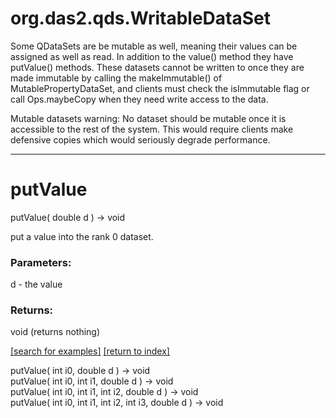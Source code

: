# org.das2.qds.WritableDataSet

Some QDataSets are be mutable as well, meaning their values can be assigned
 as well as read.  In addition to the value() method they have putValue() methods.
 These datasets cannot be written to once they are made 
 immutable by calling the makeImmutable() of MutablePropertyDataSet, and clients 
 must check the isImmutable flag or call Ops.maybeCopy when they need write 
 access to the data.
   
 Mutable datasets warning: No dataset should be mutable once it is accessible to the
 rest of the system.  This would require clients make defensive copies which would 
 seriously degrade performance.

***
<a name="putValue"></a>
# putValue
putValue( double d ) &rarr; void

put a value into the rank 0 dataset.

### Parameters:
d - the value

### Returns:
void (returns nothing)


<a href="https://github.com/autoplot/dev/search?q=putValue&unscoped_q=putValue">[search for examples]</a>
<a href="https://github.com/autoplot/documentation/blob/master/javadoc/index-all.md">[return to index]</a>

putValue( int i0, double d ) &rarr; void<br>
putValue( int i0, int i1, double d ) &rarr; void<br>
putValue( int i0, int i1, int i2, double d ) &rarr; void<br>
putValue( int i0, int i1, int i2, int i3, double d ) &rarr; void<br>
